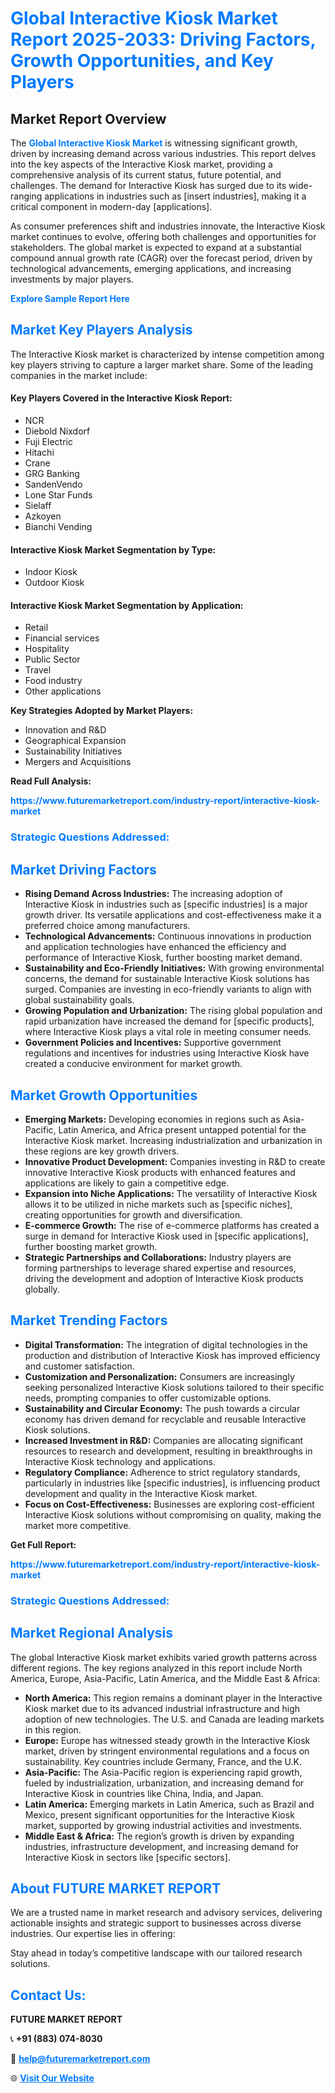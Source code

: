 <h1 style="color: #007BFF;">Global Interactive Kiosk Market Report 2025-2033: Driving Factors, Growth Opportunities, and Key Players</h1>

<section id="overview">
<h2>Market Report Overview</h2>
<p>The <a href="https://www.futuremarketreport.com/industry-report/interactive-kiosk-market" style="color: #007BFF; text-decoration: none;"><strong>Global Interactive Kiosk Market</strong></a> is witnessing significant growth, driven by increasing demand across various industries. This report delves into the key aspects of the Interactive Kiosk market, providing a comprehensive analysis of its current status, future potential, and challenges. The demand for Interactive Kiosk has surged due to its wide-ranging applications in industries such as [insert industries], making it a critical component in modern-day [applications].</p>
<p>As consumer preferences shift and industries innovate, the Interactive Kiosk market continues to evolve, offering both challenges and opportunities for stakeholders. The global market is expected to expand at a substantial compound annual growth rate (CAGR) over the forecast period, driven by technological advancements, emerging applications, and increasing investments by major players.</p>
</section>

<section id="overview">
<p><a href="https://www.futuremarketreport.com/request-sample/reportId=26263" style="color: #007BFF; text-decoration: none;"><strong>Explore Sample Report Here</strong></a></p>
</section>

<section id="key-players">
<h2 style="color: #007BFF;">Market Key Players Analysis</h2>
<p>The Interactive Kiosk market is characterized by intense competition among key players striving to capture a larger market share. Some of the leading companies in the market include:</p>
<h4>Key Players Covered in the Interactive Kiosk Report:</h4>
<ul><li>NCR</li><li>Diebold Nixdorf</li><li>Fuji Electric</li><li>Hitachi</li><li>Crane</li><li>GRG Banking</li><li>SandenVendo</li><li>Lone Star Funds</li><li>Sielaff</li><li>Azkoyen</li><li>Bianchi Vending</li></ul>
<h4>Interactive Kiosk Market Segmentation by Type:</h4>
<ul><li>Indoor Kiosk</li><li>Outdoor Kiosk</li></ul>

<h4>Interactive Kiosk Market Segmentation by Application:</h4>
<ul><li>Retail</li><li>Financial services</li><li>Hospitality</li><li>Public Sector</li><li>Travel</li><li>Food industry</li><li>Other applications</li></ul>
<p><strong>Key Strategies Adopted by Market Players:</strong></p>
<ul>
<li>Innovation and R&D</li>
<li>Geographical Expansion</li>
<li>Sustainability Initiatives</li>
<li>Mergers and Acquisitions</li>
</ul>
</section>

<section>
<p><strong>Read Full Analysis: </strong></p><a href="https://www.futuremarketreport.com/industry-report/interactive-kiosk-market" style="color: #007BFF; text-decoration: none;"><strong>https://www.futuremarketreport.com/industry-report/interactive-kiosk-market</strong></a>
<h3 style="color: #007BFF;">Strategic Questions Addressed:</h3>
</section>

<section id="driving-factors">
<h2 style="color: #007BFF;">Market Driving Factors</h2>
<ul>
<li><strong>Rising Demand Across Industries:</strong> The increasing adoption of Interactive Kiosk in industries such as [specific industries] is a major growth driver. Its versatile applications and cost-effectiveness make it a preferred choice among manufacturers.</li>
<li><strong>Technological Advancements:</strong> Continuous innovations in production and application technologies have enhanced the efficiency and performance of Interactive Kiosk, further boosting market demand.</li>
<li><strong>Sustainability and Eco-Friendly Initiatives:</strong> With growing environmental concerns, the demand for sustainable Interactive Kiosk solutions has surged. Companies are investing in eco-friendly variants to align with global sustainability goals.</li>
<li><strong>Growing Population and Urbanization:</strong> The rising global population and rapid urbanization have increased the demand for [specific products], where Interactive Kiosk plays a vital role in meeting consumer needs.</li>
<li><strong>Government Policies and Incentives:</strong> Supportive government regulations and incentives for industries using Interactive Kiosk have created a conducive environment for market growth.</li>
</ul>
</section>

<section id="growth-opportunities">
<h2 style="color: #007BFF;">Market Growth Opportunities</h2>
<ul>
<li><strong>Emerging Markets:</strong> Developing economies in regions such as Asia-Pacific, Latin America, and Africa present untapped potential for the Interactive Kiosk market. Increasing industrialization and urbanization in these regions are key growth drivers.</li>
<li><strong>Innovative Product Development:</strong> Companies investing in R&D to create innovative Interactive Kiosk products with enhanced features and applications are likely to gain a competitive edge.</li>
<li><strong>Expansion into Niche Applications:</strong> The versatility of Interactive Kiosk allows it to be utilized in niche markets such as [specific niches], creating opportunities for growth and diversification.</li>
<li><strong>E-commerce Growth:</strong> The rise of e-commerce platforms has created a surge in demand for Interactive Kiosk used in [specific applications], further boosting market growth.</li>
<li><strong>Strategic Partnerships and Collaborations:</strong> Industry players are forming partnerships to leverage shared expertise and resources, driving the development and adoption of Interactive Kiosk products globally.</li>
</ul>
</section>

<section id="trending-factors">
<h2 style="color: #007BFF;">Market Trending Factors</h2>
<ul>
<li><strong>Digital Transformation:</strong> The integration of digital technologies in the production and distribution of Interactive Kiosk has improved efficiency and customer satisfaction.</li>
<li><strong>Customization and Personalization:</strong> Consumers are increasingly seeking personalized Interactive Kiosk solutions tailored to their specific needs, prompting companies to offer customizable options.</li>
<li><strong>Sustainability and Circular Economy:</strong> The push towards a circular economy has driven demand for recyclable and reusable Interactive Kiosk solutions.</li>
<li><strong>Increased Investment in R&D:</strong> Companies are allocating significant resources to research and development, resulting in breakthroughs in Interactive Kiosk technology and applications.</li>
<li><strong>Regulatory Compliance:</strong> Adherence to strict regulatory standards, particularly in industries like [specific industries], is influencing product development and quality in the Interactive Kiosk market.</li>
<li><strong>Focus on Cost-Effectiveness:</strong> Businesses are exploring cost-efficient Interactive Kiosk solutions without compromising on quality, making the market more competitive.</li>
</ul>
</section>

<section>
<p><strong>Get Full Report: </strong></p><a href="https://www.futuremarketreport.com/industry-report/interactive-kiosk-market" style="color: #007BFF; text-decoration: none;"><strong>https://www.futuremarketreport.com/industry-report/interactive-kiosk-market</strong></a>
<h3 style="color: #007BFF;">Strategic Questions Addressed:</h3>
</section>


<section id="regional-analysis">
<h2 style="color: #007BFF;">Market Regional Analysis</h2>
<p>The global Interactive Kiosk market exhibits varied growth patterns across different regions. The key regions analyzed in this report include North America, Europe, Asia-Pacific, Latin America, and the Middle East & Africa:</p>
<ul>
<li><strong>North America:</strong> This region remains a dominant player in the Interactive Kiosk market due to its advanced industrial infrastructure and high adoption of new technologies. The U.S. and Canada are leading markets in this region.</li>
<li><strong>Europe:</strong> Europe has witnessed steady growth in the Interactive Kiosk market, driven by stringent environmental regulations and a focus on sustainability. Key countries include Germany, France, and the U.K.</li>
<li><strong>Asia-Pacific:</strong> The Asia-Pacific region is experiencing rapid growth, fueled by industrialization, urbanization, and increasing demand for Interactive Kiosk in countries like China, India, and Japan.</li>
<li><strong>Latin America:</strong> Emerging markets in Latin America, such as Brazil and Mexico, present significant opportunities for the Interactive Kiosk market, supported by growing industrial activities and investments.</li>
<li><strong>Middle East & Africa:</strong> The region’s growth is driven by expanding industries, infrastructure development, and increasing demand for Interactive Kiosk in sectors like [specific sectors].</li>
</ul>
</section>

<footer>
<h2 style="color: #007BFF;">About FUTURE MARKET REPORT</h2>
<p>We are a trusted name in market research and advisory services, delivering actionable insights and strategic support to businesses across diverse industries. Our expertise lies in offering:</p>

<p>Stay ahead in today’s competitive landscape with our tailored research solutions.</p>

<h2 style="color: #007BFF;">Contact Us:</h2>
<p><strong>FUTURE MARKET REPORT</strong></p>
<p>📞 <strong>+91 (883) 074-8030</strong></p>
<p>📧 <strong><a href="mailto:help@futuremarketreport.com" style="color: #007BFF;">help@futuremarketreport.com</a></strong></p>
<p>🌐 <strong><a href="https://www.futuremarketreport.com/" style="color: #007BFF;">Visit Our Website</a></strong></p>
</footer>